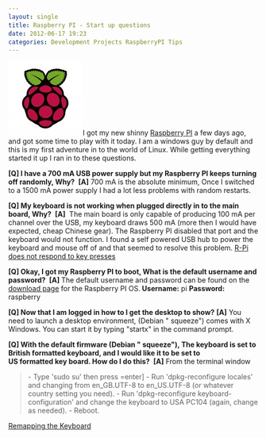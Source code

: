 ```yaml
---
layout: single
title: Raspberry PI - Start up questions
date: 2012-06-17 19:23
categories: Development Projects RaspberryPI Tips
---
```

<a href="/public/uploads/2012/06/Raspberry-Pi-Logo.jpg"><img class="alignright size-thumbnail wp-image-2774" title="Raspberry-Pi-Logo" src="/public/uploads/2012/06/Raspberry-Pi-Logo-150x150.jpg" alt="" width="150" height="150" /></a>I got my new shinny <a href="http://www.raspberrypi.org/">Raspberry PI</a> a few days ago, and got some time to play with it today. I am a windows guy by default and this is my first adventure in to the world of Linux. While getting everything started it up I ran in to these questions.

<strong>[Q] I have a 700 mA USB power supply but my Raspberry PI keeps turning off randomly, Why? </strong>
<strong>[A]</strong> 700 mA is the absolute minimum, Once I switched to a 1500 mA power supply I had a lot less problems with random restarts.

<strong>[Q] My keyboard is not working when plugged directly in to the main board, Why? </strong>
<strong>[A]</strong>  The main board is only capable of producing 100 mA per channel over the USB, my keyboard draws 500 mA (more then I would have expected, cheap Chinese gear). The Raspberry PI disabled that port and the keyboard would not function. I found a self powered USB hub to power the keyboard and mouse off of and that seemed to resolve this problem. <a href="http://elinux.org/R-Pi_Troubleshooting#Keyboard_.2F_Mouse_.2F_Input_Devices">R-Pi does not respond to key presses</a>

<strong>[Q] Okay, I got my Raspberry PI to boot, What is the default username and password? </strong>
<strong>[A] </strong>The default username and password can be found on the <a href="http://www.raspberrypi.org/downloads">download page</a> for the Raspberry PI OS.<strong> Username:</strong> pi <strong>Password:</strong> raspberry

<strong>[Q] Now that I am logged in how to I get the desktop to show?</strong>
<strong> [A]</strong> You need to launch a desktop environment, (Debian "
squeeze") comes with X Windows. You can start it by typing "startx" in the command prompt.

<strong>[Q] With the default firmware (Debian "
squeeze"), The keyboard is set to British formatted keyboard, and I would like it to be set to US formatted key board. How do I do this? </strong>
<strong>[A]</strong> From the terminal window
<blockquote>- Type 'sudo su' then press =enter]
- Run 'dpkg-reconfigure locales' and changing from en_GB.UTF-8 to en_US.UTF-8 (or whatever country setting you need).
- Run 'dpkg-reconfigure keyboard-configuration' and change the keyboard to USA PC104 (again, change as needed).
- Reboot.</blockquote>
<a href="http://www.raspberrypi.org/phpBB3/viewtopic.php?f=27&amp;t=6907">Remapping the Keyboard</a>

&nbsp;
